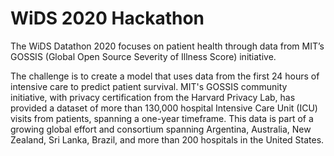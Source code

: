 # WiDS 2020 Hackathon

The WiDS Datathon 2020 focuses on patient health through data from MIT’s GOSSIS (Global Open Source Severity of Illness Score) initiative. 

The challenge is to create a model that uses data from the first 24 hours of intensive care to predict patient survival. MIT's GOSSIS community initiative, with privacy certification from the Harvard Privacy Lab, has provided a dataset of more than 130,000 hospital Intensive Care Unit (ICU) visits from patients, spanning a one-year timeframe. This data is part of a growing global effort and consortium spanning Argentina, Australia, New Zealand, Sri Lanka, Brazil, and more than 200 hospitals in the United States.

